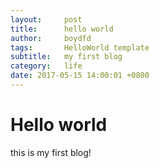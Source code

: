 ```yaml
---
layout:     post
title:      hello world
author:     boydfd
tags:       HelloWorld template
subtitle:   my first blog
category:   life
date: 2017-05-15 14:00:01 +0800
---
```


# Hello world

this is my first blog!

